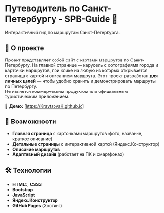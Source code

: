 # Путеводитель по Санкт-Петербургу - SPB-Guide 🌆

Интерактивный гид по маршрутам Санкт-Петербурга.

## 📌 О проекте
Проект представляет собой сайт с картами маршрутов по Санкт-Петербургу. На главной странице — карусель с фотографиями города и карточки маршрутов, при клике на любую из которых открывается страница с картой и описанием маршрута.
Этот проект разработан **для личных целей** — чтобы удобно хранить и демонстрировать маршруты по Петербургу.  
Не является коммерческим продуктом или официальным туристическим приложением.

🔗 **Демо:** [https://KravtsovaK.github.io]

## 🌟 Возможности
- **Главная страница** с карточками маршрутов (фото, название, краткое описание)
- **Детальные страницы** с интерактивной картой (Яндекс.Конструктор)
- **Описание маршрутов**
- **Адаптивный дизайн** (работает на ПК и смартфонах)

## 🛠 Технологии
- **HTML5**, **CSS3** 
- **Bootstrap**
- **JavaScript** 
- **Яндекс.Конструктор** 
- **GitHub Pages** (Хостинг)
